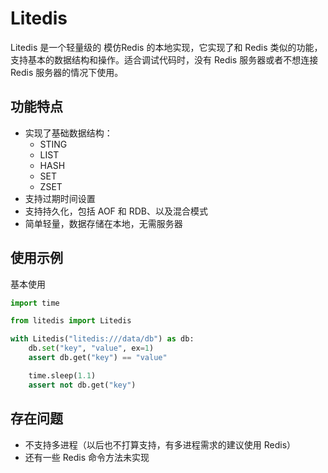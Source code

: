# Litedis

Litedis 是一个轻量级的 模仿Redis 的本地实现，它实现了和 Redis 类似的功能，支持基本的数据结构和操作。适合调试代码时，没有 Redis 服务器或者不想连接 Redis 服务器的情况下使用。

## 功能特点

- 实现了基础数据结构：
  - STING
  - LIST
  - HASH
  - SET
  - ZSET
- 支持过期时间设置
- 支持持久化，包括 AOF 和 RDB、以及混合模式
- 简单轻量，数据存储在本地，无需服务器

## 使用示例

基本使用

```py
import time

from litedis import Litedis

with Litedis("litedis:///data/db") as db:
    db.set("key", "value", ex=1)
    assert db.get("key") == "value"

    time.sleep(1.1)
    assert not db.get("key")
```


## 存在问题

- 不支持多进程（以后也不打算支持，有多进程需求的建议使用 Redis）
- 还有一些 Redis 命令方法未实现
